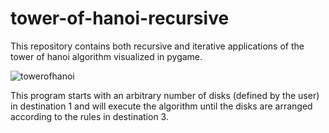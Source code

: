 # tower-of-hanoi-recursive
This repository contains both recursive and iterative applications of the tower of hanoi algorithm visualized in pygame.

![towerofhanoi](https://i.gyazo.com/6f3ed7217c743c9602c6ed413d52f98e.gif)

This program starts with an arbitrary number of disks (defined by the user) in destination 1 and will execute the algorithm until the disks are arranged according to the rules in destination 3.
